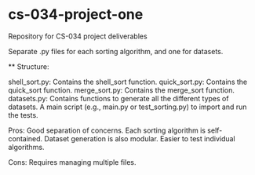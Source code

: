 # cs-034-project-one
Repository for CS-034 project deliverables


Separate .py files for each sorting algorithm, and one for datasets.

** Structure:

shell_sort.py: Contains the shell_sort function.
quick_sort.py: Contains the quick_sort function.
merge_sort.py: Contains the merge_sort function.
datasets.py: Contains functions to generate all the different types of datasets.
A main script (e.g., main.py or test_sorting.py) to import and run the tests.

Pros: Good separation of concerns. Each sorting algorithm is self-contained. Dataset
generation is also modular. Easier to test individual algorithms.

Cons: Requires managing multiple files.
